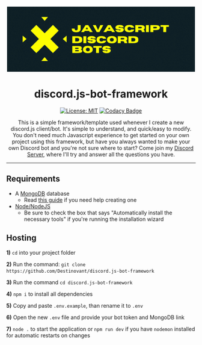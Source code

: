 <div align="center">

![JDB](assets/JDBWide.png)
# discord.js-bot-framework
[![License: MIT](https://img.shields.io/badge/License-MIT-yellow.svg)](https://opensource.org/licenses/MIT)
[![Codacy Badge](https://api.codacy.com/project/badge/Grade/7090099b5a5d4a1c9bd83602b326fa82)](https://app.codacy.com/gh/Destinovant/discord.js-bot-framework?utm_source=github.com&utm_medium=referral&utm_content=Destinovant/discord.js-bot-framework&utm_campaign=Badge_Grade_Settings)

This is a simple framework/template used whenever I create a new discord.js client/bot. It's simple to understand, and quick/easy to modify. You don't need much Javascript experience to get started on your own project using this framework, but have you always wanted to make your own Discord bot and you're not sure where to start? Come join my [Discord Server](https://discord.gg/KfHFhGNPvz), where I'll try and answer all the questions you have.
</div>

---
## Requirements
- A [MongoDB](https://www.mongodb.com/2) database
    * Read [this guide](https://docs.mongodb.com/manual/administration/install-community/) if you need help creating one
- [Node/NodeJS](https://nodejs.org/en/)
    * Be sure to check the box that says "Automatically install the necessary tools" if you're running the installation wizard

## Hosting
**1)** `cd` into your project folder

**2)** Run the command: `git clone https://github.com/Destinovant/discord.js-bot-framework`

**3)** Run the command `cd discord.js-bot-framework`

**4)** `npm i` to install all dependencies

**5)** Copy and paste `.env.example`, than rename it to `.env`

**6)** Open the new `.env` file and provide your bot token and MongoDB link

**7)** `node .` to start the application or `npm run dev` if you have `nodemon` installed for automatic restarts on changes